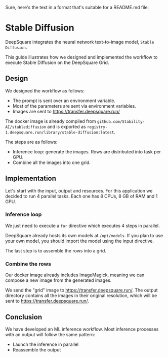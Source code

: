 Sure, here's the text in a format that's suitable for a README.md file:

# Stable Diffusion

DeepSquare integrates the neural network text-to-image model, `Stable Diffusion`.

This guide illustrates how we designed and implemented the workflow to execute Stable Diffusion on the DeepSquare Grid.

## Design

We designed the workflow as follows:

- The prompt is sent over an environment variable.
- Most of the parameters are sent via environment variables.
- Images are sent to <https://transfer.deepsquare.run/>

The docker image is already compiled from `github.com/Stability-AI/stablediffusion` and is exported as `registry-1.deepsquare.run/library/stable-diffusion:latest`.

The steps are as follows:

- Inference loop: generate the images. Rows are distributed into task per GPU.
- Combine all the images into one grid.

## Implementation

Let's start with the input, output and resources. For this application we decided to run 4 parallel tasks. Each one has 8 CPUs, 8 GB of RAM and 1 GPU.

### Inference loop

We just need to execute a `for` directive which executes 4 steps in parallel.

DeepSquare already hosts its own models at `/opt/models`. If you plan to use your own model, you should import the model using the input directive.

The last step is to assemble the rows into a grid.

### Combine the rows

Our docker image already includes ImageMagick, meaning we can compose a new image from the generated images.

We send the "grid" image to <https://transfer.deepsquare.run/>. The output directory contains all the images in their original resolution, which will be sent to <https://transfer.deepsquare.run/>.

## Conclusion

We have developed an ML inference workflow. Most inference processes with an output will follow the same pattern:

- Launch the inference in parallel
- Reassemble the output
